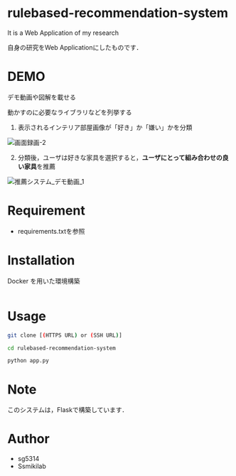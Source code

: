 # rulebased-recommendation-system 
 
It is a Web Application of my research

自身の研究をWeb Applicationにしたものです．


# DEMO
 
デモ動画や図解を載せる
 
 
動かすのに必要なライブラリなどを列挙する

1. 表示されるインテリア部屋画像が「好き」か「嫌い」かを分類

![画面録画-2](https://user-images.githubusercontent.com/88835817/168423862-d5897172-e454-4192-ae7d-25f83feea0cf.gif)

2. 分類後，ユーザは好きな家具を選択すると，**ユーザにとって組み合わせの良い家具**を推薦

 ![推薦システム_デモ動画_1](https://user-images.githubusercontent.com/88835817/168423906-bf4e0f21-6253-4237-a252-40150085f2a9.gif)

# Requirement
* requirements.txtを参照

# Installation
 
Docker を用いた環境構築
 
```bash

```
 
# Usage
 
```bash
git clone [(HTTPS URL) or (SSH URL)]
```
```bash
cd rulebased-recommendation-system
```
```bash
python app.py
```
 
# Note
 
このシステムは，Flaskで構築しています．
 
# Author
 
* sg5314
* Ssmikilab
